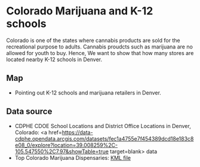 # Colorado Marijuana and K-12 schools
Colorado is one of the states where cannabis products are sold for the recreational purpose to adults. Cannabis proudcts such as marijuana are no allowed for youth to buy. Hence, We want to show that how many stores are located nearby K-12 schools in Denver.  

## Map
- Pointing out K-12 schools and marijuana retailers in Denver.

## Data source
- CDPHE CDOE School Locations and District Office Locations in Denver, Colorado: <a href=https://data-cdphe.opendata.arcgis.com/datasets/fec1a4755e7f454389dcd18e183c8e08_0/explore?location=39.008259%2C-105.547550%2C7.97&showTable=true target=blank> data </a>
- Top Colorado Marijuana Dispensaries: <a href="https://www.google.com/maps/d/u/0/viewer?msa=0&mid=1H3rvxormCOmA_ugjJyyPvaBdOgY&ll=39.52422004040791%2C-105.8115934453125&z=9" target=blank> KML file </a>

